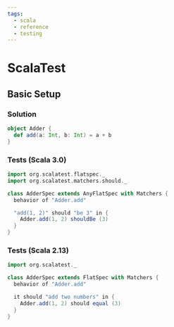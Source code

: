 ```yaml
---
tags:
  - scala
  - reference
  - testing
---
```


# ScalaTest

## Basic Setup

### Solution

```scala
object Adder {
  def add(a: Int, b: Int) = a + b
}
```

### Tests (Scala 3.0)

```scala
import org.scalatest.flatspec._
import org.scalatest.matchers.should._

class AdderSpec extends AnyFlatSpec with Matchers {
  behavior of "Adder.add"

  "add(1, 2)" should "be 3" in {
    Adder.add(1, 2) shouldBe (3)
  }
}
```

### Tests (Scala 2.13)

```scala
import org.scalatest._

class AdderSpec extends FlatSpec with Matchers {
  behavior of "Adder.add"

  it should "add two numbers" in {
    Adder.add(1, 2) should equal (3)
  }
}
```

<!--
TODO: Finish this reference
TODO: Add tutorial and link to it
TODO: Add any recipes and link to them
-->
